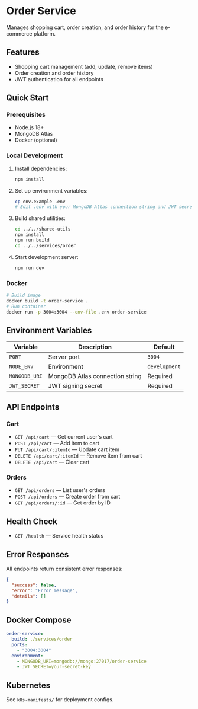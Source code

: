 # Order Service

Manages shopping cart, order creation, and order history for the e-commerce platform.

## Features
- Shopping cart management (add, update, remove items)
- Order creation and order history
- JWT authentication for all endpoints

## Quick Start

### Prerequisites
- Node.js 18+
- MongoDB Atlas
- Docker (optional)

### Local Development
1. Install dependencies:
   ```bash
   npm install
   ```
2. Set up environment variables:
   ```bash
   cp env.example .env
   # Edit .env with your MongoDB Atlas connection string and JWT secret
   ```
3. Build shared utilities:
   ```bash
   cd ../../shared-utils
   npm install
   npm run build
   cd ../../services/order
   ```
4. Start development server:
   ```bash
   npm run dev
   ```

### Docker
```bash
# Build image
docker build -t order-service .
# Run container
docker run -p 3004:3004 --env-file .env order-service
```

## Environment Variables
| Variable | Description | Default |
|----------|-------------|---------|
| `PORT` | Server port | `3004` |
| `NODE_ENV` | Environment | `development` |
| `MONGODB_URI` | MongoDB Atlas connection string | Required |
| `JWT_SECRET` | JWT signing secret | Required |

## API Endpoints

### Cart
- `GET /api/cart` — Get current user's cart
- `POST /api/cart` — Add item to cart
- `PUT /api/cart/:itemId` — Update cart item
- `DELETE /api/cart/:itemId` — Remove item from cart
- `DELETE /api/cart` — Clear cart

### Orders
- `GET /api/orders` — List user's orders
- `POST /api/orders` — Create order from cart
- `GET /api/orders/:id` — Get order by ID

## Health Check
- `GET /health` — Service health status

## Error Responses
All endpoints return consistent error responses:
```json
{
  "success": false,
  "error": "Error message",
  "details": []
}
```

## Docker Compose
```yaml
order-service:
  build: ./services/order
  ports:
    - "3004:3004"
  environment:
    - MONGODB_URI=mongodb://mongo:27017/order-service
    - JWT_SECRET=your-secret-key
```

## Kubernetes
See `k8s-manifests/` for deployment configs. 